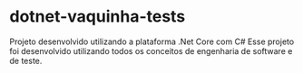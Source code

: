 # dotnet-vaquinha-tests
Projeto desenvolvido utilizando a plataforma .Net Core com C#
Esse projeto foi desenvolvido utilizando todos os conceitos de engenharia de software e de teste.
